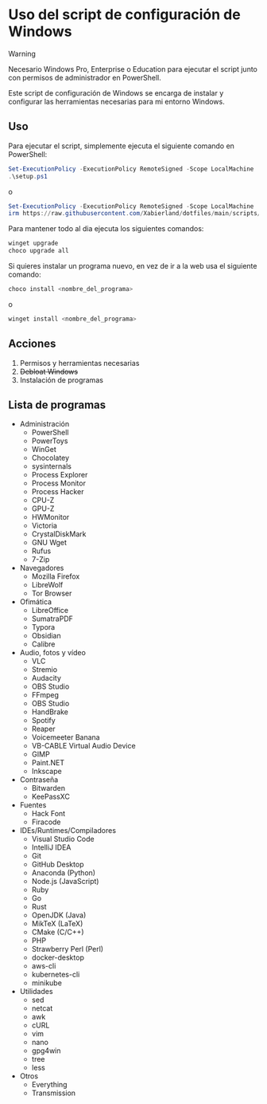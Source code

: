 # Uso del script de configuración de Windows

> [!WARNING]
> Necesario Windows Pro, Enterprise o Education para ejecutar el script junto con permisos de administrador en PowerShell.

Este script de configuración de Windows se encarga de instalar y configurar las herramientas necesarias para mi entorno Windows.

## Uso

Para ejecutar el script, simplemente ejecuta el siguiente comando en PowerShell:

```powershell
Set-ExecutionPolicy -ExecutionPolicy RemoteSigned -Scope LocalMachine
.\setup.ps1

```

o

```powershell
Set-ExecutionPolicy -ExecutionPolicy RemoteSigned -Scope LocalMachine
irm https://raw.githubusercontent.com/Xabierland/dotfiles/main/scripts/windows/setup.ps1 | iex

```

Para mantener todo al dia ejecuta los siguientes comandos:

```powershell
winget upgrade
choco upgrade all

```

Si quieres instalar un programa nuevo, en vez de ir a la web usa el siguiente comando:

```powershell
choco install <nombre_del_programa>

```

o

```powershell
winget install <nombre_del_programa>

```

## Acciones

1. Permisos y herramientas necesarias
2. ~~Debloat Windows~~
3. Instalación de programas

## Lista de programas

- Administración
  - PowerShell
  - PowerToys
  - WinGet
  - Chocolatey
  - sysinternals
  - Process Explorer
  - Process Monitor
  - Process Hacker
  - CPU-Z
  - GPU-Z
  - HWMonitor
  - Victoria
  - CrystalDiskMark
  - GNU Wget
  - Rufus
  - 7-Zip
- Navegadores
  - Mozilla Firefox
  - LibreWolf
  - Tor Browser
- Ofimática
  - LibreOffice
  - SumatraPDF
  - Typora
  - Obsidian
  - Calibre
- Audio, fotos y vídeo
  - VLC
  - Stremio
  - Audacity
  - OBS Studio
  - FFmpeg
  - OBS Studio
  - HandBrake
  - Spotify
  - Reaper
  - Voicemeeter Banana
  - VB-CABLE Virtual Audio Device
  - GIMP
  - Paint.NET
  - Inkscape
- Contraseña
  - Bitwarden
  - KeePassXC
- Fuentes
  - Hack Font
  - Firacode
- IDEs/Runtimes/Compiladores
  - Visual Studio Code
  - IntelliJ IDEA
  - Git
  - GitHub Desktop
  - Anaconda (Python)
  - Node.js (JavaScript)
  - Ruby
  - Go
  - Rust
  - OpenJDK (Java)
  - MikTeX (LaTeX)
  - CMake (C/C++)
  - PHP
  - Strawberry Perl (Perl)
  - docker-desktop
  - aws-cli
  - kubernetes-cli
  - minikube
- Utilidades
  - sed
  - netcat
  - awk
  - cURL
  - vim
  - nano
  - gpg4win
  - tree
  - less
- Otros
  - Everything
  - Transmission
